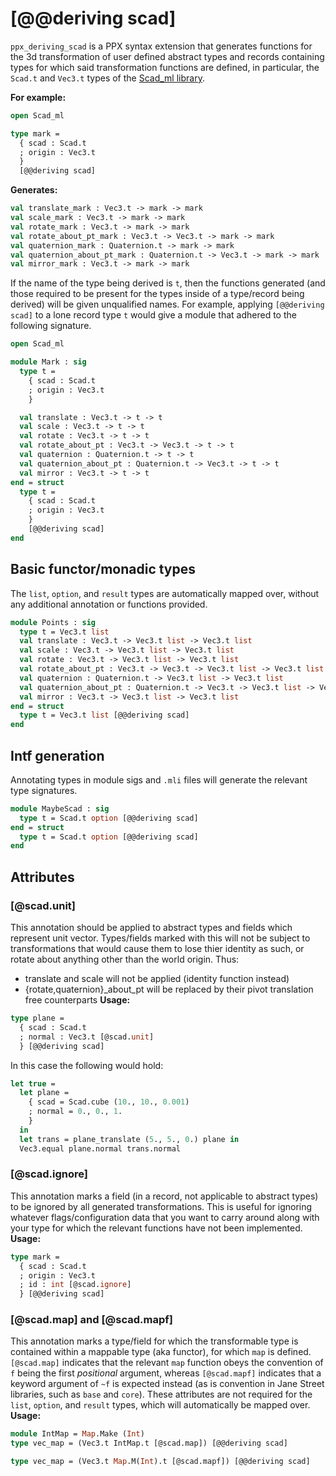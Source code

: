# [@@deriving scad]
`ppx_deriving_scad` is a PPX syntax extension that generates functions for the
3d transformation of user defined abstract types and records containing types
for which said transformation functions are defined, in particular, the `Scad.t`
and `Vec3.t` types of the [Scad_ml
library](https://github.com/geoffder/scad-ml).

**For example:**
```ocaml
open Scad_ml

type mark =
  { scad : Scad.t
  ; origin : Vec3.t
  }
  [@@deriving scad]
```
**Generates:**
```ocaml
val translate_mark : Vec3.t -> mark -> mark
val scale_mark : Vec3.t -> mark -> mark
val rotate_mark : Vec3.t -> mark -> mark
val rotate_about_pt_mark : Vec3.t -> Vec3.t -> mark -> mark
val quaternion_mark : Quaternion.t -> mark -> mark
val quaternion_about_pt_mark : Quaternion.t -> Vec3.t -> mark -> mark
val mirror_mark : Vec3.t -> mark -> mark
```

If the name of the type being derived is `t`, then the functions generated (and
those required to be present for the types inside of a type/record being
derived) will be given unqualified names. For example, applying `[@@deriving
scad]` to a lone record type `t` would give a module that adhered to the
following signature.

``` ocaml
open Scad_ml

module Mark : sig
  type t =
    { scad : Scad.t
    ; origin : Vec3.t
    }

  val translate : Vec3.t -> t -> t
  val scale : Vec3.t -> t -> t
  val rotate : Vec3.t -> t -> t
  val rotate_about_pt : Vec3.t -> Vec3.t -> t -> t
  val quaternion : Quaternion.t -> t -> t
  val quaternion_about_pt : Quaternion.t -> Vec3.t -> t -> t
  val mirror : Vec3.t -> t -> t
end = struct
  type t =
    { scad : Scad.t
    ; origin : Vec3.t
    }
    [@@deriving scad]
end
```

## Basic functor/monadic types
The `list`, `option`, and `result` types are automatically mapped over, without
any additional annotation or functions provided.
``` ocaml
module Points : sig
  type t = Vec3.t list
  val translate : Vec3.t -> Vec3.t list -> Vec3.t list
  val scale : Vec3.t -> Vec3.t list -> Vec3.t list
  val rotate : Vec3.t -> Vec3.t list -> Vec3.t list
  val rotate_about_pt : Vec3.t -> Vec3.t -> Vec3.t list -> Vec3.t list
  val quaternion : Quaternion.t -> Vec3.t list -> Vec3.t list
  val quaternion_about_pt : Quaternion.t -> Vec3.t -> Vec3.t list -> Vec3.t list
  val mirror : Vec3.t -> Vec3.t list -> Vec3.t list
end = struct
  type t = Vec3.t list [@@deriving scad]
end
```

## Intf generation
Annotating types in module sigs and `.mli` files will generate the relevant type signatures.
``` ocaml
module MaybeScad : sig
  type t = Scad.t option [@@deriving scad]
end = struct
  type t = Scad.t option [@@deriving scad]
end
```

## Attributes
### [@scad.unit]
This annotation should be applied to abstract types and fields which represent
unit vector. Types/fields marked with this will not be subject to
transformations that would cause them to lose thier identity as such, or rotate
about anything other than the world origin. Thus:
  - translate and scale will not be applied (identity function instead)
  - {rotate,quaternion}_about_pt will be replaced by their pivot translation
  free counterparts
**Usage:**
``` ocaml
type plane =
  { scad : Scad.t
  ; normal : Vec3.t [@scad.unit]
  } [@@deriving scad]
```
In this case the following would hold:
``` ocaml
let true =
  let plane =
    { scad = Scad.cube (10., 10., 0.001)
    ; normal = 0., 0., 1.
    }
  in
  let trans = plane_translate (5., 5., 0.) plane in
  Vec3.equal plane.normal trans.normal
```

### [@scad.ignore]
This annotation marks a field (in a record, not applicable to abstract types) to
be ignored by all generated transformations. This is useful for ignoring
whatever flags/configuration data that you want to carry around along with your
type for which the relevant functions have not been implemented.
**Usage:**
``` ocaml
type mark =
  { scad : Scad.t
  ; origin : Vec3.t
  ; id : int [@scad.ignore]
  } [@@deriving scad]
```

### [@scad.map] and [@scad.mapf]
This annotation marks a type/field for which the transformable type is contained
within a mappable type (aka functor), for which `map` is defined. `[@scad.map]`
indicates that the relevant `map` function obeys the convention of `f` being the
first *positional* argument, whereas `[@scad.mapf]` indicates that a keyword
argument of `~f` is expected instead (as is convention in Jane Street libraries,
such as `base` and `core`). These attributes are not required for the `list`,
`option`, and `result` types, which will automatically be mapped over.
**Usage:**
``` ocaml
module IntMap = Map.Make (Int)
type vec_map = (Vec3.t IntMap.t [@scad.map]) [@@deriving scad]
```
``` ocaml
type vec_map = (Vec3.t Map.M(Int).t [@scad.mapf]) [@@deriving scad]
```
